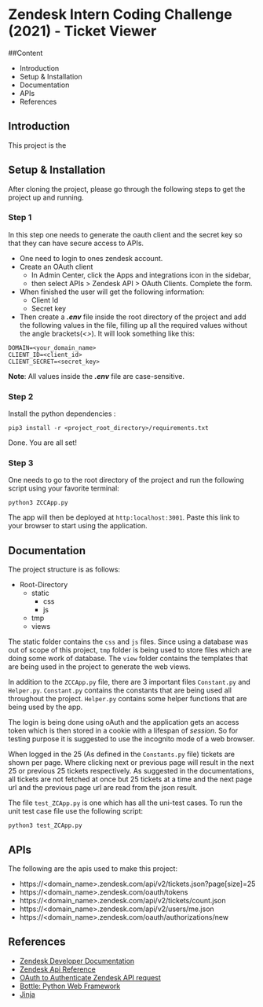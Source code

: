# Zendesk Intern Coding Challenge (2021) - Ticket Viewer

##Content
- Introduction
- Setup & Installation
- Documentation
- APIs
- References

## Introduction
This project is the

## Setup & Installation
After cloning the project, please go through the following steps to get the project up and running.
### Step 1
In this step one needs to generate the oauth client and the secret key so that they can have secure access to APIs. 
- One need to login to ones zendesk account. 
- Create an OAuth client 
  - In Admin Center, click the Apps and integrations icon in the sidebar, 
  - then select APIs > Zendesk API > OAuth Clients. Complete the form.
- When finished the user will get the following information:
  - Client Id
  - Secret key
- Then create a ***.env*** file inside the root directory of the project and add the following values in the file, 
filling up all the required values without the angle brackets(*<>*). It will look something like this:    
```
DOMAIN=<your_domain_name>
CLIENT_ID=<client_id>
CLIENT_SECRET=<secret_key>
```
**Note**: All values inside the ***.env*** file are case-sensitive.

### Step 2
Install the python dependencies :
```
pip3 install -r <project_root_directory>/requirements.txt
```
Done. You are all set!

### Step 3
One needs to go to the root directory of the project and run the following script using your favorite terminal:
```
python3 ZCCApp.py
```

The app will then be deployed at `http:localhost:3001`. Paste this link to your browser to start using the application.

## Documentation
The project structure is as follows:
- Root-Directory
  - static
    - css
    - js
  - tmp
  - views
  
The static folder contains the `css` and `js` files. Since using a database was out of scope of this project, `tmp` 
folder is being used to store files which are doing some work of database. The `view` folder contains the templates
that are being used in the project to generate the web views.

In addition to the `ZCCApp.py` file, there are 3 important files `Constant.py` and `Helper.py`. `Constant.py` contains the 
constants that are being used all throughout the project. `Helper.py` contains some helper functions that are being used 
by the app.

The login is being done using oAuth and the application gets an access token which is then stored in a cookie 
with a lifespan of *session*. So for testing purpose it is suggested to use the incognito mode of a web browser.

When logged in the 25 (As defined in the `Constants.py` file) tickets are shown per page. Where clicking next or previous 
page will result in the next 25 or previous 25 tickets respectively. As suggested in the documentations, all tickets 
are not fetched at once but 25 tickets at a time and the next page url and the previous page url are read from the json
result.

The file `test_ZCApp.py` is one which has all the uni-test cases. To run the unit test case file use the following script:
```
python3 test_ZCApp.py
```

## APIs
The following are the apis used to make this project:
- https://<domain_name>.zendesk.com/api/v2/tickets.json?page[size]=25
- https://<domain_name>.zendesk.com/oauth/tokens
- https://<domain_name>.zendesk.com/api/v2/tickets/count.json
- https://<domain_name>.zendesk.com/api/v2/users/me.json
- https://<domain_name>.zendesk.com/oauth/authorizations/new

## References
- [Zendesk Developer Documentation](https://developer.zendesk.com/documentation/)
- [Zendesk Api Reference](https://developer.zendesk.com/api-reference/)
- [OAuth to Authenticate Zendesk API request](https://developer.zendesk.com/documentation/ticketing/working-with-oauth/using-oauth-to-authenticate-zendesk-api-requests-in-a-web-app/)
- [Bottle: Python Web Framework](https://bottlepy.org/docs/dev/)
- [Jinja](https://jinja.palletsprojects.com/en/3.0.x/)